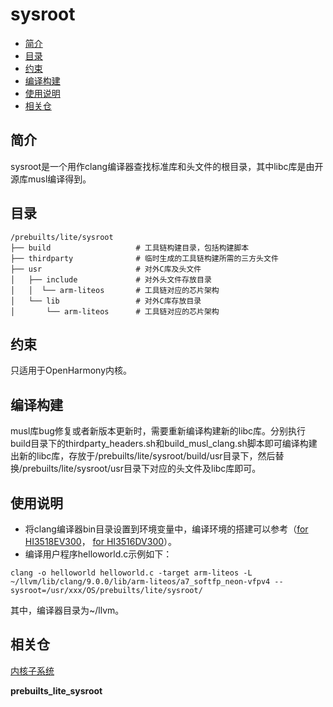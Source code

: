 # sysroot<a name="ZH-CN_TOPIC_0000001096759155"></a>

-   [简介](#section11660541593)
-   [目录](#section161941989596)
-   [约束](#section119744591305)
-   [编译构建](#section137768191623)
-   [使用说明](#section68313135353)
-   [相关仓](#section1371113476307)

## 简介<a name="section11660541593"></a>

sysroot是一个用作clang编译器查找标准库和头文件的根目录，其中libc库是由开源库musl编译得到。

## 目录<a name="section161941989596"></a>

```
/prebuilts/lite/sysroot
├── build                   # 工具链构建目录，包括构建脚本
├── thirdparty              # 临时生成的工具链构建所需的三方头文件
├── usr                     # 对外C库及头文件
│   ├── include             # 对外头文件存放目录
│   │  └── arm-liteos       # 工具链对应的芯片架构
│   └── lib                 # 对外C库存放目录
│       └── arm-liteos      # 工具链对应的芯片架构
```

## 约束<a name="section119744591305"></a>

只适用于OpenHarmony内核。

## 编译构建<a name="section137768191623"></a>

musl库bug修复或者新版本更新时，需要重新编译构建新的libc库。分别执行build目录下的thirdparty\_headers.sh和build\_musl\_clang.sh脚本即可编译构建出新的libc库，存放于/prebuilts/lite/sysroot/build/usr目录下，然后替换/prebuilts/lite/sysroot/usr目录下对应的头文件及libc库即可。

## 使用说明<a name="section68313135353"></a>

-   将clang编译器bin目录设置到环境变量中，编译环境的搭建可以参考（[for HI3518EV300](https://gitee.com/openharmony/docs/blob/master/zh-cn/device-dev/quick-start/%E6%90%AD%E5%BB%BA%E7%8E%AF%E5%A2%83.md)，  [for HI3516DV300](https://gitee.com/openharmony/docs/blob/master/zh-cn/device-dev/quick-start/Hi3516%E6%90%AD%E5%BB%BA%E7%8E%AF%E5%A2%83.md)）。
-   编译用户程序helloworld.c示例如下：

```
clang -o helloworld helloworld.c -target arm-liteos -L ~/llvm/lib/clang/9.0.0/lib/arm-liteos/a7_softfp_neon-vfpv4 --sysroot=/usr/xxx/OS/prebuilts/lite/sysroot/
```

其中，编译器目录为\~/llvm。

## 相关仓<a name="section1371113476307"></a>

[内核子系统](https://gitee.com/openharmony/docs/blob/master/zh-cn/readme/%E5%86%85%E6%A0%B8%E5%AD%90%E7%B3%BB%E7%BB%9F.md)

**prebuilts\_lite\_sysroot**

